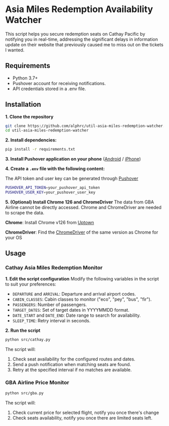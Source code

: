 # Asia Miles Redemption Availability Watcher

This script helps you secure redemption seats on Cathay Pacific by notifying you in real-time, addressing the significant delays in information update on their website that previously caused me to miss out on the tickets I wanted.

## Requirements
- Python 3.7+
- Pushover account for receiving notifications.
- API credentials stored in a .env file.

## Installation
**1. Clone the repository**
```bash
git clone https://github.com/alphrc/util-asia-miles-redemption-watcher.git
cd util-asia-miles-redemption-watcher
```

**2. Install dependencies:**
```bash
pip install -r requirements.txt
```

**3. Install Pushover application on your phone** ([Android](https://pushover.net/clients/android) / [iPhone](https://pushover.net/clients/ios))

**4. Create a `.env` file with the following content:**

The API token and user key can be generated through [Pushover](https://pushover.net/api)

```bash
PUSHOVER_API_TOKEN=your_pushover_api_token
PUSHOVER_USER_KEY=your_pushover_user_key
```

**5. (Optional) Install Chrome 126 and ChromeDriver**
The data from GBA Airline cannot be directly accessed. Chrome and ChromeDriver are needed to scrape the data.

**Chrome**: Install Chrome v126 from [Uptown](https://google-chrome.en.uptodown.com/mac/download/1016453176)

**ChromeDriver**: Find the [ChromeDriver](https://developer.chrome.com/docs/chromedriver/downloads/canary) of the same version as Chrome for your OS

## Usage

### Cathay Asia Miles Redemption Monitor
**1. Edit the script configuration**
Modify the following variables in the script to suit your preferences:
- `DEPARTURE` and `ARRIVAL`: Departure and arrival airport codes.
- `CABIN_CLASSES`: Cabin classes to monitor ("eco", "pey", "bus", "fir").
- `PASSENGERS`: Number of passengers.
- `TARGET_DATES`: Set of target dates in YYYYMMDD format.
- `DATE_START` and `DATE_END`: Date range to search for availability.
- `SLEEP_TIME`: Retry interval in seconds.

**2. Run the script**
```bash
python src/cathay.py
```

The script will:
1. Check seat availability for the configured routes and dates.
2. Send a push notification when matching seats are found.
3. Retry at the specified interval if no matches are available.

### GBA Airline Price Monitor
```bash
python src/gba.py
```

The script will:
1. Check current price for selected flight, notify you once there's change
2. Check seats availability, notify you once there are limited seats left.
